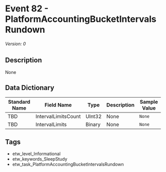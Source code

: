 # Event 82 - PlatformAccountingBucketIntervalsRundown
###### Version: 0

## Description
None

## Data Dictionary
|Standard Name|Field Name|Type|Description|Sample Value|
|---|---|---|---|---|
|TBD|IntervalLimitsCount|UInt32|None|`None`|
|TBD|IntervalLimits|Binary|None|`None`|

## Tags
* etw_level_Informational
* etw_keywords_SleepStudy
* etw_task_PlatformAccountingBucketIntervalsRundown